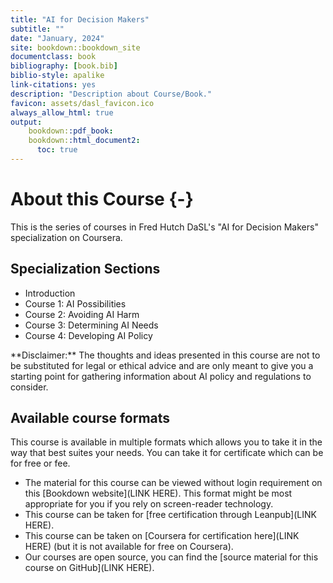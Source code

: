 ```yaml
---
title: "AI for Decision Makers"
subtitle: ""
date: "January, 2024"
site: bookdown::bookdown_site
documentclass: book
bibliography: [book.bib]
biblio-style: apalike
link-citations: yes
description: "Description about Course/Book."
favicon: assets/dasl_favicon.ico
always_allow_html: true
output:
    bookdown::pdf_book:
    bookdown::html_document2:
      toc: true
---
```




# About this Course {-}

This is the series of courses in Fred Hutch DaSL's "AI for Decision Makers" specialization on Coursera.

## Specialization Sections 

* Introduction
* Course 1: AI Possibilities
* Course 2: Avoiding AI Harm
* Course 3: Determining AI Needs
* Course 4: Developing AI Policy

<div class = disclaimer>
**Disclaimer:** The thoughts and ideas presented in this course are not to be substituted for legal or ethical advice and are only meant to give you a starting point for gathering information about AI policy and regulations to consider.
</div>

## Available course formats

This course is available in multiple formats which allows you to take it in the way that best suites your needs. You can take it for certificate which can be for free or fee.

- The material for this course can be viewed without login requirement on this [Bookdown website](LINK HERE). This format might be most appropriate for you if you rely on screen-reader technology.
- This course can be taken for [free certification through Leanpub](LINK HERE).
- This course can be taken on [Coursera for certification here](LINK HERE) (but it is not available for free on Coursera).
- Our courses are open source, you can find the [source material for this course on GitHub](LINK HERE).

